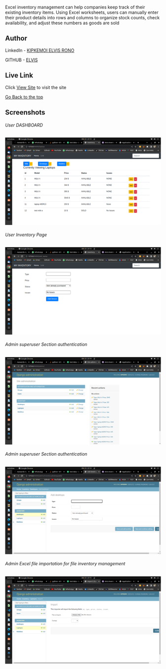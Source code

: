 Excel inventory management can help companies keep track of their existing inventory items. Using Excel worksheets, users can manually enter their product details into rows and columns to organize stock counts, check availability, and adjust these numbers as goods are sold

## Author  
  
LinkedIn - [KIPKEMOI ELVIS RONO](https://www.linkedin.com/in/elvis-rono-aa3548209/)


GITHUB - [ELVIS](https://github.com/DynastyElvis)

  
 
##  Live Link  
 Click [View Site](https://elvis-awwards.herokuapp.com/)  to visit the site


[Go Back to the top](#Awwards-App)

## Screenshots 
###### User DASHBOARD
 
<img src="https://raw.githubusercontent.com/DynastyElvis/Inventory-Management-System/main/Files/Screenshot%20from%202022-10-23%2023-13-39.png">
 

 ###### User Inventory Page
 <img src="https://raw.githubusercontent.com/DynastyElvis/Inventory-Management-System/main/Files/Screenshot%20from%202022-10-23%2023-13-55.png">


  ###### Admin superuser Section authentication
 <img src="https://raw.githubusercontent.com/DynastyElvis/Inventory-Management-System/main/Files/Screenshot%20from%202022-10-23%2023-14-20.png">


 ###### Admin superuser Section authentication
 <img src="https://raw.githubusercontent.com/DynastyElvis/Inventory-Management-System/main/Files/Screenshot%20from%202022-10-23%2023-15-00.png">

 ###### Admin Excel file importation for file inventory management
 <img src="https://raw.githubusercontent.com/DynastyElvis/Inventory-Management-System/main/Files/Screenshot%20from%202022-10-23%2023-15-22.png">


